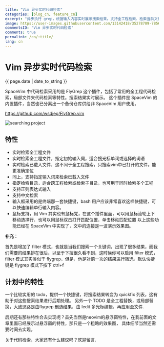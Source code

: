 ```yaml
---
title: "Vim 异步实时代码检索"
categories: [blog_cn, feature_cn]
excerpt: "异步执行 grep，根据输入内容实时展示搜索结果，支持全工程检索、检索当前文件、检索已打开的文件等"
image: https://user-images.githubusercontent.com/13142418/35278709-7856ed62-0010-11e8-8b1e-e6cc6374b0dc.gif
commentsID: "Vim 异步实时代码检索"
comments: true
permalink: /cn/:title/
lang: cn
---
```


# Vim 异步实时代码检索

{{ page.date | date_to_string }}

SpaceVim 中代码检索采用的是 FlyGrep 这个插件，包括了常用的全工程代码检索，局部文件夹代码检索等特性。搜索结果实时展示。
这个插件是 SpaceVim 的内置插件，当然也已分离出一个备份仓库供给非 SpaceVim 用户使用。

<https://github.com/wsdjeg/FlyGrep.vim>

![searching project](https://user-images.githubusercontent.com/13142418/35278709-7856ed62-0010-11e8-8b1e-e6cc6374b0dc.gif)

## 特性

- 实时检索全工程文件
- 实时检索全工程文件，指定初始输入伺，适合搜光标单词或选择的词语
- 实时检索已载入文件，这不同于全工程搜索，只搜索vim中已打开的文件，能更准确定位
- 同上，支持指定输入词来检索已载入文件
- 指定检索目录，适合跨工程检索或检索子目录，也可用于同时检索多个工程
- 支持正则表达式输入
- 支持中文检索
- 输入框采用的是终端那一套快捷键，bash 用户应该非常喜欢这样快捷键，可以快速编辑单行输入内容。
- 鼠标支持，用 Vim 其实也有鼠标党，在这个插件里面，可以用鼠标滚轮上下移动选择行，也可以用鼠标双击打开匹配位置，单击移动匹配位置
以上这些功能已经在 SpaceVim 中实现了，文中的连接是一波演示效果图。

**补充：**

首先是增加了 filter 模式，也就是当我们搜索一个关键词，出现了很多结果，而我们需要的结果排在很后，以至于下拉很久看不到，这时候你可以启用 filter 模式，filter 模式其实类似于 flygrep，但是，他是对前一次的结果进行筛选。默认快捷键是 flygrep 模式下按下 ctrl+f

## 计划中的特性

一个比较实用的 todo，提供一个快捷键，将搜索结果转变为 quickfix 列表，这有助于对这些搜索结果进行后期处理。
另外一个 TODO 是全工程替换，或局部替换，大致思路是由flygrep 删选结果，由 Iedit 多光标编辑，再应用至文件.

后期还有那些特性会去实现呢？首先当然是neovim的悬浮窗特性，在我前面的文章里面已经展示过悬浮窗的特性，那只是一个粗略的效果图， 具体细节当然还需要时间去实现。

关于代码检索，大家还有什么建议吗？欢迎留言.
